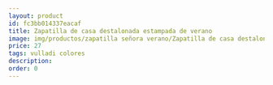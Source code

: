 ```yaml
---
layout: product
id: fc3bb014337eacaf
title: Zapatilla de casa destalonada estampada de verano
image: img/productos/zapatilla señora verano/Zapatilla de casa destalonada estampada de verano=27=vulladi colores.webp
price: 27
tags: vulladi colores
description: 
order: 0
---
```

